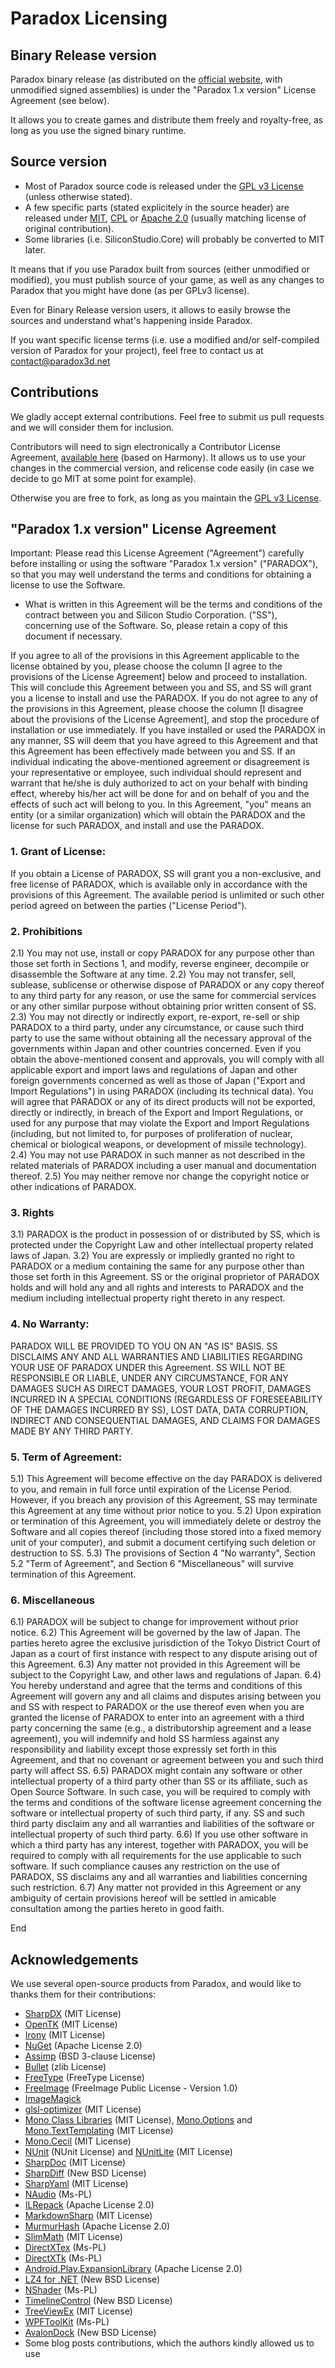 Paradox Licensing
======

## Binary Release version

Paradox binary release (as distributed on the [official website](http://paradox3d.net), with unmodified signed assemblies) is under the "Paradox 1.x version" License Agreement (see below).

It allows you to create games and distribute them freely and royalty-free, as long as you use the signed binary runtime.

## Source version

* Most of Paradox source code is released under the [GPL v3 License](LICENSE.GPL3.md) (unless otherwise stated).
* A few specific parts (stated explicitely in the source header) are released under [MIT](http://opensource.org/licenses/MIT), [CPL](http://opensource.org/licenses/CPL)
  or [Apache 2.0](http://opensource.org/licenses/Apache-2.0) (usually matching license of original contribution).
* Some libraries (i.e. SiliconStudio.Core) will probably be converted to MIT later.

It means that if you use Paradox built from sources (either unmodified or modified), you must publish source of your game,
as well as any changes to Paradox that you might have done (as per GPLv3 license).

Even for Binary Release version users, it allows to easily browse the sources and understand what's happening inside Paradox.

If you want specific license terms (i.e. use a modified and/or self-compiled version of Paradox for your project),
feel free to contact us at contact@paradox3d.net

## Contributions

We gladly accept external contributions. Feel free to submit us pull requests and we will consider them for inclusion.

Contributors will need to sign electronically a Contributor License Agreement, [available here](doc/ContributorLicenseAgreement.md) (based on Harmony).
It allows us to use your changes in the commercial version, and relicense code easily (in case we decide to go MIT at some point for example).

Otherwise you are free to fork, as long as you maintain the [GPL v3 License](LICENSE.GPL3.md).

## "Paradox 1.x version" License Agreement

Important: Please read this License Agreement ("Agreement") carefully before installing or using the software "Paradox 1.x version" ("PARADOX"), so that you may well understand the terms and conditions for obtaining a license to use the Software.
 * What is written in this Agreement will be the terms and conditions of the contract between you and Silicon Studio Corporation. ("SS"), concerning use of the Software. So, please retain a copy of this document if necessary.

If you agree to all of the provisions in this Agreement applicable to the license obtained by you, please choose the column [I agree to the provisions of the License Agreement] below and proceed to installation. This will conclude this Agreement between you and SS, and SS will grant you a license to install and use the PARADOX.
 If you do not agree to any of the provisions in this Agreement, please choose the column [I disagree about the provisions of the License Agreement], and stop the procedure of installation or use immediately.
 If you have installed or used the PARADOX in any manner, SS will deem that you have agreed to this Agreement and that this Agreement has been effectively made between you and SS. If an individual indicating the above-mentioned agreement or disagreement is your representative or employee, such individual should represent and warrant that he/she is duly authorized to act on your behalf with binding effect, whereby his/her act will be done for and on behalf of you and the effects of such act will belong to you.
 In this Agreement, "you" means an entity (or a similar organization) which will obtain the PARADOX and the license for such PARADOX, and install and use the PARADOX.

### 1. Grant of License:

If you obtain a License of PARADOX, SS will grant you a non-exclusive, and free license of PARADOX, which is available only in accordance with the provisions of this Agreement. The available period is unlimited or such other period agreed on between the parties ("License Period").

### 2. Prohibitions

 2.1) You may not use, install or copy PARADOX for any purpose other than those set forth in Sections 1, and modify, reverse engineer, decompile or disassemble the Software at any time.
 2.2) You may not transfer, sell, sublease, sublicense or otherwise dispose of PARADOX or any copy thereof to any third party for any reason, or use the same for commercial services or any other similar purpose without obtaining prior written consent of SS.
 2.3) You may not directly or indirectly export, re-export, re-sell or ship PARADOX to a third party, under any circumstance, or cause such third party to use the same without obtaining all the necessary approval of the governments within Japan and other countries concerned. Even if you obtain the above-mentioned consent and approvals, you will comply with all applicable export and import laws and regulations of Japan and other foreign governments concerned as well as those of Japan ("Export and Import Regulations") in using PARADOX (including its technical data). You will agree that PARADOX or any of its direct products will not be exported, directly or indirectly, in breach of the Export and Import Regulations, or used for any purpose that may violate the Export and Import Regulations (including, but not limited to, for purposes of proliferation of nuclear, chemical or biological weapons, or development of missile technology).
 2.4) You may not use PARADOX in such manner as not described in the related materials of PARADOX including a user manual and documentation thereof.
 2.5) You may neither remove nor change the copyright notice or other indications of PARADOX.

### 3. Rights

 3.1) PARADOX is the product in possession of or distributed by SS, which is protected under the Copyright Law and other intellectual property related laws of Japan.
 3.2) You are expressly or impliedly granted no right to PARADOX or a medium containing the same for any purpose other than those set forth in this Agreement. SS or the original proprietor of PARADOX holds and will hold any and all rights and interests to PARADOX and the medium including intellectual property right thereto in any respect. 

### 4. No Warranty:

PARADOX WILL BE PROVIDED TO YOU ON AN "AS IS" BASIS. SS DISCLAIMS ANY AND ALL WARRANTIES AND LIABILITIES REGARDING YOUR USE OF PARADOX UNDER this Agreement. SS WILL NOT BE RESPONSIBLE OR LIABLE, UNDER ANY CIRCUMSTANCE, FOR ANY DAMAGES SUCH AS DIRECT DAMAGES, YOUR LOST PROFIT, DAMAGES INCURRED IN A SPECIAL CONDITIONS (REGARDLESS OF FORESEEABILITY OF THE DAMAGES INCURRED BY SS), LOST DATA, DATA CORRUPTION, INDIRECT AND CONSEQUENTIAL DAMAGES, AND CLAIMS FOR DAMAGES MADE BY ANY THIRD PARTY.

### 5. Term of Agreement:

 5.1) This Agreement will become effective on the day PARADOX is delivered to you, and remain in full force until expiration of the License Period. However, if you breach any provision of this Agreement, SS may terminate this Agreement at any time without prior notice to you.
 5.2) Upon expiration or termination of this Agreement, you will immediately delete or destroy the Software and all copies thereof (including those stored into a fixed memory unit of your computer), and submit a document certifying such deletion or destruction to SS.
 5.3) The provisions of Section 4 "No warranty", Section 5.2 "Term of Agreement", and Section 6 "Miscellaneous" will survive termination of this Agreement.

### 6. Miscellaneous

 6.1) PARADOX will be subject to change for improvement without prior notice.
 6.2) This Agreement will be governed by the law of Japan. The parties hereto agree the exclusive jurisdiction of the Tokyo District Court of Japan as a court of first instance with respect to any dispute arising out of this Agreement.
 6.3) Any matter not provided in this Agreement will be subject to the Copyright Law, and other laws and regulations of Japan.
 6.4) You hereby understand and agree that the terms and conditions of this Agreement will govern any and all claims and disputes arising between you and SS with respect to PARADOX or the use thereof even when you are granted the license of PARADOX to enter into an agreement with a third party concerning the same (e.g., a distributorship agreement and a lease agreement), you will indemnify and hold SS harmless against any responsibility and liability except those expressly set forth in this Agreement, and that no covenant or agreement between you and such third party will affect SS.
 6.5) PARADOX might contain any software or other intellectual property of a third party other than SS or its affiliate, such as Open Source Software. In such case, you will be required to comply with the terms and conditions of the software license agreement concerning the software or intellectual property of such third party, if any. SS and such third party disclaim any and all warranties and liabilities of the software or intellectual property of such third party.
 6.6) If you use other software in which a third party has any interest, together with PARADOX, you will be required to comply with all requirements for the use applicable to such software. If such compliance causes any restriction on the use of PARADOX, SS disclaims any and all warranties and liabilities concerning such restriction.
 6.7) Any matter not provided in this Agreement or any ambiguity of certain provisions hereof will be settled in amicable consultation among the parties hereto in good faith.

End

## Acknowledgements

We use several open-source products from Paradox, and would like to thanks them for their contributions:

* [SharpDX](http://sharpdx.org/) (MIT License)
* [OpenTK](http://www.opentk.com/) (MIT License)
* [Irony](https://irony.codeplex.com/) (MIT License)
* [NuGet](https://nuget.codeplex.com/) (Apache License 2.0)
* [Assimp](http://assimp.sourceforge.net/) (BSD 3-clause License)
* [Bullet](http://bulletphysics.org/) (zlib License)
* [FreeType](http://www.freetype.org/) (FreeType License)
* [FreeImage](http://freeimage.sourceforge.net/) (FreeImage Public License - Version 1.0)
* [ImageMagick](http://www.imagemagick.org/)
* [glsl-optimizer](https://github.com/aras-p/glsl-optimizer) (MIT License)
* [Mono Class Libraries](https://github.com/mono/mono/tree/master/mcs/class) (MIT License), [Mono.Options](http://www.mono-project.com/) and [Mono.TextTemplating](https://github.com/mono/monodevelop/tree/master/main/src/addins/TextTemplating/Mono.TextTemplating/Mono.TextTemplating) (MIT License)
* [Mono.Cecil](https://github.com/jbevain/cecil) (MIT License)
* [NUnit](http://www.nunit.org/) (NUnit License) and [NUnitLite](http://nunitlite.org/) (MIT License)
* [SharpDoc](https://github.com/xoofx/SharpDoc) (MIT License)
* [SharpDiff](https://github.com/xoofx/SharpDiff) (New BSD License)
* [SharpYaml](https://github.com/xoofx/SharpYaml) (MIT License)
* [NAudio](http://naudio.codeplex.com/) (Ms-PL)
* [ILRepack](https://github.com/gluck/il-repack) (Apache License 2.0)
* [MarkdownSharp](https://code.google.com/p/markdownsharp/) (MIT License)
* [MurmurHash](https://github.com/darrenkopp/murmurhash-net) (Apache License 2.0)
* [SlimMath](https://code.google.com/p/slimmath/) (MIT License)
* [DirectXTex](http://directxtex.codeplex.com) (Ms-PL)
* [DirectXTk](https://directxtk.codeplex.com/) (Ms-PL)
* [Android.Play.ExpansionLibrary](https://github.com/mattleibow/Android.Play.ExpansionLibrary) (Apache License 2.0)
* [LZ4 for .NET](http://lz4net.codeplex.com/) (New BSD License)
* [NShader](http://nshader.codeplex.com/) (Ms-PL)
* [TimelineControl](http://timelinecontrol.codeplex.com/) (New BSD License)
* [TreeViewEx](http://treeviewex.codeplex.com/) (MIT License)
* [WPFToolKit](http://wpftoolkit.codeplex.com/) (Ms-PL)
* [AvalonDock](https://avalondock.codeplex.com/) (New BSD License)
* Some blog posts contributions, which the authors kindly allowed us to use